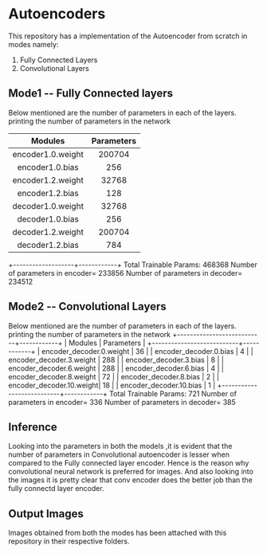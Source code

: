 # Autoencoders

This repository has a implementation of the Autoencoder from scratch in modes namely:
1. Fully Connected Layers
2. Convolutional Layers

## Mode1 -- Fully Connected layers

Below mentioned are the number of parameters in each of the layers.
printing the number of parameters in the network

| Modules           | Parameters |
|:-----------------:|:----------:|
| encoder1.0.weight | 200704     |
| encoder1.0.bias   | 256        |
| encoder1.2.weight | 32768      |
| encoder1.2.bias   | 128        |
| decoder1.0.weight | 32768      |
| decoder1.0.bias   | 256        |
| decoder1.2.weight | 200704     |
| decoder1.2.bias   | 784        |
+-------------------+------------+
Total Trainable Params: 468368
Number of parameters in encoder= 233856
Number of parameters in decoder= 234512

## Mode2 -- Convolutional Layers

Below mentioned are the number of parameters in each of the layers.
printing the number of parameters in the network
+---------------------------+------------+
| Modules                  | Parameters |
+---------------------------+------------+
| encoder_decoder.0.weight | 36         |
| encoder_decoder.0.bias   | 4          |
| encoder_decoder.3.weight | 288        |
| encoder_decoder.3.bias   | 8          |
| encoder_decoder.6.weight | 288        |
| encoder_decoder.6.bias   | 4          |
| encoder_decoder.8.weight | 72         |
| encoder_decoder.8.bias   | 2          |
| encoder_decoder.10.weight| 18         |
| encoder_decoder.10.bias  | 1          |
+---------------------------+------------+
Total Trainable Params: 721
Number of parameters in encoder= 336
Number of parameters in decoder= 385

## Inference
Looking into the parameters in both the models ,it is evident that the number of parameters in Convolutional autoencoder is lesser
when compared to the Fully connected layer encoder. Hence is the reason why convolutional neural network is preferred for images.
And also looking into the images it is pretty clear that conv encoder does the better job than the fully connectd layer encoder.

## Output Images
Images obtained from both the modes has been attached with this repository in their respective folders.
